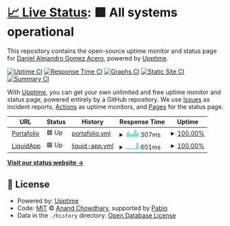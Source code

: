 # [📈 Live Status](https://Daga321.github.io/Status-Page): <!--live status--> **🟩 All systems operational**

This repository contains the open-source uptime monitor and status page for [Daniel Alejandro Gomez Acero](http://daga321.is-a.dev/), powered by [Upptime](https://github.com/upptime/upptime).

[![Uptime CI](https://github.com/Daga321/Status-Page/workflows/Uptime%20CI/badge.svg)](https://github.com/Daga321/Status-Page/actions?query=workflow%3A%22Uptime+CI%22)
[![Response Time CI](https://github.com/Daga321/Status-Page/workflows/Response%20Time%20CI/badge.svg)](https://github.com/Daga321/Status-Page/actions?query=workflow%3A%22Response+Time+CI%22)
[![Graphs CI](https://github.com/Daga321/Status-Page/workflows/Graphs%20CI/badge.svg)](https://github.com/Daga321/Status-Page/actions?query=workflow%3A%22Graphs+CI%22)
[![Static Site CI](https://github.com/Daga321/Status-Page/workflows/Static%20Site%20CI/badge.svg)](https://github.com/Daga321/Status-Page/actions?query=workflow%3A%22Static+Site+CI%22)
[![Summary CI](https://github.com/Daga321/Status-Page/workflows/Summary%20CI/badge.svg)](https://github.com/Daga321/Status-Page/actions?query=workflow%3A%22Summary+CI%22)

With [Upptime](https://upptime.js.org), you can get your own unlimited and free uptime monitor and status page, powered entirely by a GitHub repository. We use [Issues](https://github.com/Daga321/Status-Page/issues) as incident reports, [Actions](https://github.com/Daga321/Status-Page/actions) as uptime monitors, and [Pages](https://Daga321.github.io/Status-Page) for the status page.

<!--start: status pages-->
<!-- This summary is generated by Upptime (https://github.com/upptime/upptime) -->
<!-- Do not edit this manually, your changes will be overwritten -->
<!-- prettier-ignore -->
| URL | Status | History | Response Time | Uptime |
| --- | ------ | ------- | ------------- | ------ |
| <img alt="" src="https://daga321.is-a.dev/favicon.ico" height="13"> [Portafolio](https://daga321.is-a.dev/) | 🟩 Up | [portafolio.yml](https://github.com/Daga321/Status-Page/commits/HEAD/history/portafolio.yml) | <details><summary><img alt="Response time graph" src="./graphs/portafolio/response-time-week.png" height="20"> 307ms</summary><br><a href="https://status.daga321.is-a.dev/history/portafolio"><img alt="Response time 324" src="https://img.shields.io/endpoint?url=https%3A%2F%2Fraw.githubusercontent.com%2FDaga321%2FStatus-Page%2FHEAD%2Fapi%2Fportafolio%2Fresponse-time.json"></a><br><a href="https://status.daga321.is-a.dev/history/portafolio"><img alt="24-hour response time 336" src="https://img.shields.io/endpoint?url=https%3A%2F%2Fraw.githubusercontent.com%2FDaga321%2FStatus-Page%2FHEAD%2Fapi%2Fportafolio%2Fresponse-time-day.json"></a><br><a href="https://status.daga321.is-a.dev/history/portafolio"><img alt="7-day response time 307" src="https://img.shields.io/endpoint?url=https%3A%2F%2Fraw.githubusercontent.com%2FDaga321%2FStatus-Page%2FHEAD%2Fapi%2Fportafolio%2Fresponse-time-week.json"></a><br><a href="https://status.daga321.is-a.dev/history/portafolio"><img alt="30-day response time 336" src="https://img.shields.io/endpoint?url=https%3A%2F%2Fraw.githubusercontent.com%2FDaga321%2FStatus-Page%2FHEAD%2Fapi%2Fportafolio%2Fresponse-time-month.json"></a><br><a href="https://status.daga321.is-a.dev/history/portafolio"><img alt="1-year response time 324" src="https://img.shields.io/endpoint?url=https%3A%2F%2Fraw.githubusercontent.com%2FDaga321%2FStatus-Page%2FHEAD%2Fapi%2Fportafolio%2Fresponse-time-year.json"></a></details> | <details><summary><a href="https://status.daga321.is-a.dev/history/portafolio">100.00%</a></summary><a href="https://status.daga321.is-a.dev/history/portafolio"><img alt="All-time uptime 100.00%" src="https://img.shields.io/endpoint?url=https%3A%2F%2Fraw.githubusercontent.com%2FDaga321%2FStatus-Page%2FHEAD%2Fapi%2Fportafolio%2Fuptime.json"></a><br><a href="https://status.daga321.is-a.dev/history/portafolio"><img alt="24-hour uptime 100.00%" src="https://img.shields.io/endpoint?url=https%3A%2F%2Fraw.githubusercontent.com%2FDaga321%2FStatus-Page%2FHEAD%2Fapi%2Fportafolio%2Fuptime-day.json"></a><br><a href="https://status.daga321.is-a.dev/history/portafolio"><img alt="7-day uptime 100.00%" src="https://img.shields.io/endpoint?url=https%3A%2F%2Fraw.githubusercontent.com%2FDaga321%2FStatus-Page%2FHEAD%2Fapi%2Fportafolio%2Fuptime-week.json"></a><br><a href="https://status.daga321.is-a.dev/history/portafolio"><img alt="30-day uptime 100.00%" src="https://img.shields.io/endpoint?url=https%3A%2F%2Fraw.githubusercontent.com%2FDaga321%2FStatus-Page%2FHEAD%2Fapi%2Fportafolio%2Fuptime-month.json"></a><br><a href="https://status.daga321.is-a.dev/history/portafolio"><img alt="1-year uptime 100.00%" src="https://img.shields.io/endpoint?url=https%3A%2F%2Fraw.githubusercontent.com%2FDaga321%2FStatus-Page%2FHEAD%2Fapi%2Fportafolio%2Fuptime-year.json"></a></details>
| <img alt="" src="https://daga321.github.io/LiquidApp/Assets/favicon.ico" height="13"> [LiquidApp](https://daga321.github.io/LiquidApp/) | 🟩 Up | [liquid-app.yml](https://github.com/Daga321/Status-Page/commits/HEAD/history/liquid-app.yml) | <details><summary><img alt="Response time graph" src="./graphs/liquid-app/response-time-week.png" height="20"> 601ms</summary><br><a href="https://status.daga321.is-a.dev/history/liquid-app"><img alt="Response time 462" src="https://img.shields.io/endpoint?url=https%3A%2F%2Fraw.githubusercontent.com%2FDaga321%2FStatus-Page%2FHEAD%2Fapi%2Fliquid-app%2Fresponse-time.json"></a><br><a href="https://status.daga321.is-a.dev/history/liquid-app"><img alt="24-hour response time 532" src="https://img.shields.io/endpoint?url=https%3A%2F%2Fraw.githubusercontent.com%2FDaga321%2FStatus-Page%2FHEAD%2Fapi%2Fliquid-app%2Fresponse-time-day.json"></a><br><a href="https://status.daga321.is-a.dev/history/liquid-app"><img alt="7-day response time 601" src="https://img.shields.io/endpoint?url=https%3A%2F%2Fraw.githubusercontent.com%2FDaga321%2FStatus-Page%2FHEAD%2Fapi%2Fliquid-app%2Fresponse-time-week.json"></a><br><a href="https://status.daga321.is-a.dev/history/liquid-app"><img alt="30-day response time 507" src="https://img.shields.io/endpoint?url=https%3A%2F%2Fraw.githubusercontent.com%2FDaga321%2FStatus-Page%2FHEAD%2Fapi%2Fliquid-app%2Fresponse-time-month.json"></a><br><a href="https://status.daga321.is-a.dev/history/liquid-app"><img alt="1-year response time 462" src="https://img.shields.io/endpoint?url=https%3A%2F%2Fraw.githubusercontent.com%2FDaga321%2FStatus-Page%2FHEAD%2Fapi%2Fliquid-app%2Fresponse-time-year.json"></a></details> | <details><summary><a href="https://status.daga321.is-a.dev/history/liquid-app">100.00%</a></summary><a href="https://status.daga321.is-a.dev/history/liquid-app"><img alt="All-time uptime 99.49%" src="https://img.shields.io/endpoint?url=https%3A%2F%2Fraw.githubusercontent.com%2FDaga321%2FStatus-Page%2FHEAD%2Fapi%2Fliquid-app%2Fuptime.json"></a><br><a href="https://status.daga321.is-a.dev/history/liquid-app"><img alt="24-hour uptime 100.00%" src="https://img.shields.io/endpoint?url=https%3A%2F%2Fraw.githubusercontent.com%2FDaga321%2FStatus-Page%2FHEAD%2Fapi%2Fliquid-app%2Fuptime-day.json"></a><br><a href="https://status.daga321.is-a.dev/history/liquid-app"><img alt="7-day uptime 100.00%" src="https://img.shields.io/endpoint?url=https%3A%2F%2Fraw.githubusercontent.com%2FDaga321%2FStatus-Page%2FHEAD%2Fapi%2Fliquid-app%2Fuptime-week.json"></a><br><a href="https://status.daga321.is-a.dev/history/liquid-app"><img alt="30-day uptime 100.00%" src="https://img.shields.io/endpoint?url=https%3A%2F%2Fraw.githubusercontent.com%2FDaga321%2FStatus-Page%2FHEAD%2Fapi%2Fliquid-app%2Fuptime-month.json"></a><br><a href="https://status.daga321.is-a.dev/history/liquid-app"><img alt="1-year uptime 99.49%" src="https://img.shields.io/endpoint?url=https%3A%2F%2Fraw.githubusercontent.com%2FDaga321%2FStatus-Page%2FHEAD%2Fapi%2Fliquid-app%2Fuptime-year.json"></a></details>

<!--end: status pages-->

[**Visit our status website →**](https://Daga321.github.io/Status-Page)

## 📄 License

- Powered by: [Upptime](https://github.com/upptime/upptime)
- Code: [MIT](./LICENSE) © [Anand Chowdhary](https://anandchowdhary.com), supported by [Pabio](https://pabio.com)
- Data in the `./history` directory: [Open Database License](https://opendatacommons.org/licenses/odbl/1-0/)
